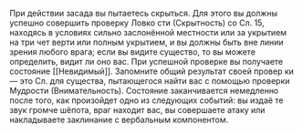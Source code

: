 При действии засада вы пытаетесь скрыться. Для этого вы должны успешно совершить проверку Ловко сти (Скрытность) со Сл. 15, находясь в условиях сильно заслонённой местности или за укрытием на три чет верти или полным укрытием, и вы должны быть вне линии зрения любого врага; если вы видите существо, то вы можете определить, видит ли оно вас. 
При успешной проверке вы получаете состояние [[Невидимый]]. Запомните общий результат своей провер ки — это Сл. для существа, пытающегося найти вас с помощью проверки Мудрости (Внимательность). 
Состояние заканчивается немедленно после того, как произойдет одно из следующих событий: вы издаё те звук громче шёпота, враг находит вас, вы совершаете атаку или накладываете заклинание с вербальным компонентом.
